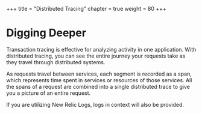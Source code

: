 +++
title = "Distributed Tracing"
chapter = true
weight = 80
+++

# Digging Deeper

Transaction tracing is effective for analyzing activity in one application. With distributed tracing, you can see the entire journey your requests take as they travel through distributed systems.

As requests travel between services, each segment is recorded as a span, which represents time spent in services or resources of those services. All the spans of a request are combined into a single distributed trace to give you a picture of an entire request.

If you are utilizing New Relic Logs, logs in context will also be provided.

